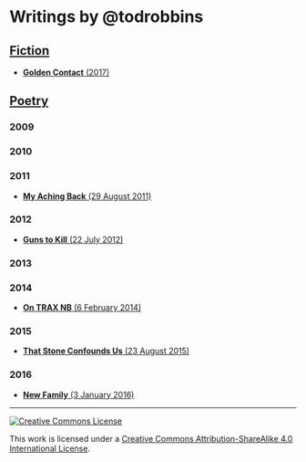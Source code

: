 # Writings by @todrobbins

## [Fiction](fiction)
- [__Golden Contact__ (2017)](fiction/golden-contact.html)

## [Poetry](poetry)

### 2009

### 2010

### 2011
- [__My Aching Back__ (29 August 2011)](poetry/2011-08-29_my-aching-back.md)

### 2012
- [__Guns to Kill__ (22 July 2012)](poetry/2012-07-22_guns-to-kill.md)

### 2013

### 2014
- [__On TRAX NB__ (6 February 2014)](poetry/2014-02-06_on-trax-nb.md)

### 2015
- [__That Stone Confounds Us__ (23 August 2015)](poetry/2015-08-23_that-stone-confounds-us.md)

### 2016
- [__New Family__ (3 January 2016)](poetry/2016-01-03_new-family.md)

---

<a rel="license" href="http://creativecommons.org/licenses/by-sa/4.0/">
<img alt="Creative Commons License" style="border-width:0" src="https://i.creativecommons.org/l/by-sa/4.0/88x31.png" /></a><br />

This work is licensed under a <a rel="license" href="http://creativecommons.org/licenses/by-sa/4.0/">Creative Commons Attribution-ShareAlike 4.0 International License</a>.